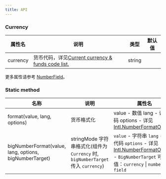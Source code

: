```yaml
---
title: API
---
```


### Currency

| 属性名 | 说明                                                                                                           | 类型   | 默认值 |
| -------- | -------------------------------------------------------------------------------------------------------------- | ------ | ------ |
| currency | 货币代码，详见[Current currency & funds code list.](https://www.currency-iso.org/en/home/tables/table-a1.html) | string |

更多属性请参考 [NumberField](/zh/procmp/data-entry/number-field/#NumberField)。

### Static method

| 名称                         | 说明       | 属性名                                                                                                                                                                       |
| ---------------------------- | ---------- | -------------------------------------------------------------------------------------------------------------------------------------------------------------------------- |
| format(value, lang, options) | 货币格式化 | value - 数值 lang - 语言代码 options - 详见[Intl.NumberFormatOptions](https://developer.mozilla.org/zh-CN/docs/Web/JavaScript/Reference/Global_Objects/NumberFormat) |
| bigNumberFormat(value, lang, options, bigNumberTarget) | stringMode 字符串格式化(组件为 `Currency` 时, `bigNumberTarget` 传入 `currency`) | `value` - 字符串 `lang` - 语言代码 `options` - 详见[Intl.NumberFormatOptions](https://developer.mozilla.org/zh-CN/docs/Web/JavaScript/Reference/Global_Objects/NumberFormat) - `BigNumberTarget` 可选值：`currency` \| `number-field` |


<style>
.Pane.horizontal.Pane1 .c7n-row {
  margin-bottom: .24rem;
}
.Pane.horizontal.Pane1 div[class^="c7n-col"] {
  margin-bottom: .1rem;
}
</style>
